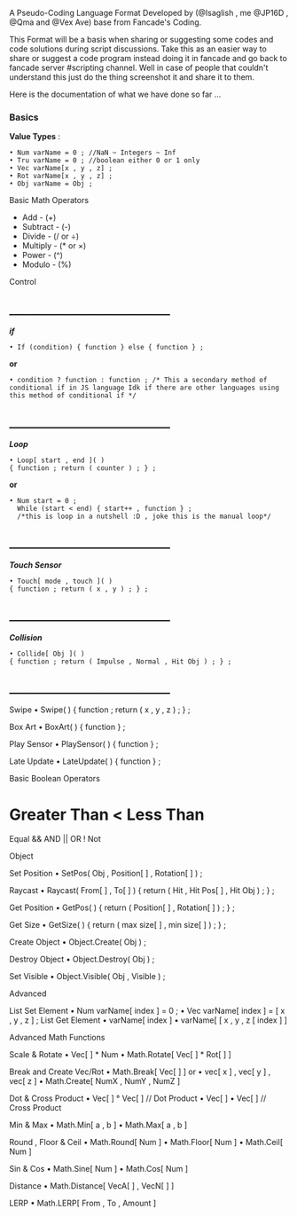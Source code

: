 A Pseudo-Coding Language Format Developed by (@Isaglish , me @JP16D , @Qma and @Vex Ave) base from Fancade's Coding. 

This Format will be a basis when sharing or suggesting some codes and code solutions during script discussions. Take this as an easier way to share or suggest a code program instead doing it in fancade and go back to fancade server #scripting channel. Well in case of people that couldn't understand this just do the thing screenshot it and share it to them.

Here is the documentation of what we have done so far ...

### Basics

 **Value Types** :
```
• Num varName = 0 ; //NaN ~ Integers ~ Inf
• Tru varName = 0 ; //boolean either 0 or 1 only
• Vec varName[x , y , z] ;
• Rot varName[x , y , z] ;
• Obj varName = Obj ; 
```

Basic Math Operators

- Add - (+)
- Subtract - (-)
- Divide - (/ or ÷)
- Multiply - (* or ×)
- Power - (^)
- Modulo - (%)






Control

## _____________________________
***if***
```
• If (condition) { function } else { function } ;
```
 **or**
```
• condition ? function : function ; /* This a secondary method of conditional if in JS language Idk if there are other languages using this method of conditional if */
```





## _____________________________
***Loop***
```
• Loop[ start , end ]( ) 
{ function ; return ( counter ) ; } ;
```
**or**
```
• Num start = 0 ;
  While (start < end) { start++ , function } ; 
  /*this is loop in a nutshell :D , joke this is the manual loop*/
```
## _____________________________
***Touch Sensor***
```
• Touch[ mode , touch ]( ) 
{ function ; return ( x , y ) ; } ;
```
## _____________________________
***Collision***
```
• Collide[ Obj ]( )
{ function ; return ( Impulse , Normal , Hit Obj ) ; } ;
```
## _____________________________
Swipe
• Swipe( ) { function ; return ( x , y , z ) ; } ;

Box Art 
• BoxArt( ) { function } ;

Play Sensor
• PlaySensor( ) { function } ;

Late Update
• LateUpdate( ) { function } ;

Basic Boolean Operators
>
Greater Than
<
Less Than
==
Equal
&&
AND
||
OR
!
Not

Object

Set Position
• SetPos( Obj , Position[ ] , Rotation[ ] ) ;

Raycast
• Raycast( From[ ] , To[ ] )
 { return ( Hit , Hit Pos[ ] , Hit Obj ) ; } ;

Get Position
• GetPos( ) { return ( Position[ ] , Rotation[ ] ) ; } ;

Get Size
• GetSize( ) { return ( max size[ ] , min size[ ] ) ; } ;


Create Object
• Object.Create( Obj ) ;

Destroy Object
• Object.Destroy( Obj ) ;

Set Visible
• Object.Visible( Obj , Visible ) ;







Advanced

List Set Element
• Num varName[ index ] = 0 ;
• Vec varName[ index ] = [ x , y , z ] ;
List Get Element
• varName[ index ] 
• varName[ [ x , y , z [ index ] ]

Advanced Math Functions

Scale & Rotate
•  Vec[ ] * Num 
• Math.Rotate[ Vec[ ] * Rot[ ] ]


Break and Create Vec/Rot
• Math.Break[ Vec[ ] ]
or
• vec[ x ] , vec[ y ] , vec[ z ]
• Math.Create[ NumX , NumY , NumZ ]

Dot & Cross Product
• Vec[ ] ° Vec[ ] // Dot Product
• Vec[ ] • Vec[ ] // Cross Product

Min & Max
• Math.Min[ a , b ]
• Math.Max[ a , b ]



Round , Floor & Ceil
• Math.Round[ Num ]
• Math.Floor[ Num ]
• Math.Ceil[ Num ]

Sin & Cos
• Math.Sine[ Num ]
• Math.Cos[ Num ]

Distance
• Math.Distance[ VecA[ ] , VecN[ ] ]

LERP
• Math.LERP[ From , To , Amount ]
